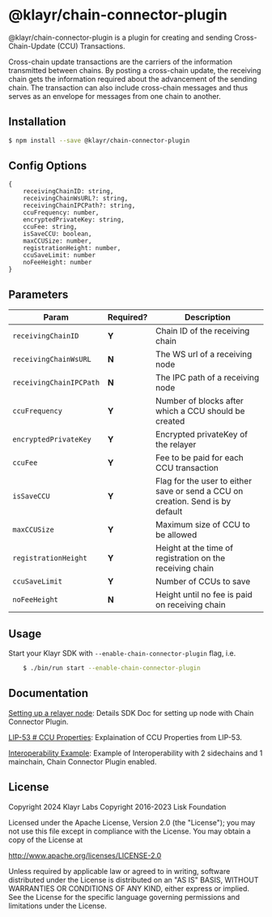 # @klayr/chain-connector-plugin

@klayr/chain-connector-plugin is a plugin for creating and sending Cross-Chain-Update (CCU) Transactions.

Cross-chain update transactions are the carriers of the information transmitted between chains. By posting a cross-chain update, the receiving chain gets the information required about the advancement of the sending chain. The transaction can also include cross-chain messages and thus serves as an envelope for messages from one chain to another.

## Installation

```sh
$ npm install --save @klayr/chain-connector-plugin
```

## Config Options

```
{
	receivingChainID: string,
	receivingChainWsURL?: string,
	receivingChainIPCPath?: string,
	ccuFrequency: number,
	encryptedPrivateKey: string,
	ccuFee: string,
	isSaveCCU: boolean,
	maxCCUSize: number,
	registrationHeight: number,
	ccuSaveLimit: number
	noFeeHeight: number
}
```

## Parameters

| Param                   | Required? | Description                                                                    |
| ----------------------- | --------- | ------------------------------------------------------------------------------ |
| `receivingChainID`      | **Y**     | Chain ID of the receiving chain                                                |
| `receivingChainWsURL`   | **N**     | The WS url of a receiving node                                                 |
| `receivingChainIPCPath` | **N**     | The IPC path of a receiving node                                               |
| `ccuFrequency`          | **Y**     | Number of blocks after which a CCU should be created                           |
| `encryptedPrivateKey`   | **Y**     | Encrypted privateKey of the relayer                                            |
| `ccuFee`                | **Y**     | Fee to be paid for each CCU transaction                                        |
| `isSaveCCU`             | **Y**     | Flag for the user to either save or send a CCU on creation. Send is by default |
| `maxCCUSize`            | **Y**     | Maximum size of CCU to be allowed                                              |
| `registrationHeight`    | **Y**     | Height at the time of registration on the receiving chain                      |
| `ccuSaveLimit`          | **Y**     | Number of CCUs to save                                                         |
| `noFeeHeight`           | **N**     | Height until no fee is paid on receiving chain                                 |

## Usage

Start your Klayr SDK with `--enable-chain-connector-plugin` flag, i.e.

```sh
    $ ./bin/run start --enable-chain-connector-plugin
```

## Documentation

[Setting up a relayer node](https://klayr.xyz/documentation/beta/run-blockchain/setup-relayer.html#installing-the-chain-connector-plugin): Details SDK Doc for setting up node with Chain Connector Plugin.

[LIP-53 # CCU Properties](https://github.com/Klayrhq/lips/blob/main/proposals/lip-0053.md#cross-chain-update-transaction-properties): Explaination of CCU Properties from LIP-53.

[Interoperability Example](https://github.com/Klayrhq/klayr-sdk/tree/release/6.1.0/examples/interop): Example of Interoperability with 2 sidechains and 1 mainchain, Chain Connector Plugin enabled.

## License

Copyright 2024 Klayr Labs
Copyright 2016-2023 Lisk Foundation

Licensed under the Apache License, Version 2.0 (the "License");
you may not use this file except in compliance with the License.
You may obtain a copy of the License at

http://www.apache.org/licenses/LICENSE-2.0

Unless required by applicable law or agreed to in writing, software
distributed under the License is distributed on an "AS IS" BASIS,
WITHOUT WARRANTIES OR CONDITIONS OF ANY KIND, either express or implied.
See the License for the specific language governing permissions and
limitations under the License.

[klayr core github]: https://github.com/Klayrhq/klayr
[klayr documentation site]: https://klayr.xyz/documentation/klayr-sdk/v6/references/typedoc/modules/_klayr_chain_connector_plugin.html
